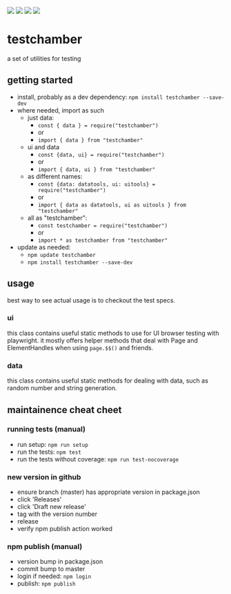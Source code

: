 <a href="https://github.com/iamboobert/testchamber/actions/workflows/node.js.yml"><img src="https://img.shields.io/nycrc/iamboobert/testchamber?label=coverage" /></a>
<a href="https://github.com/iamboobert/testchamber/actions/workflows/node.js.yml"><img src="https://img.shields.io/github/actions/workflow/status/iamboobert/testchamber/node.js.yml" /></a>
<a href="https://github.com/iamboobert/testchamber/actions/workflows/npm-publish.yml"><img src="https://img.shields.io/github/actions/workflow/status/iamboobert/testchamber/npm-publish.yml?label=publish" /></a>
<a href="https://www.npmjs.com/package/testchamber"><img src="https://img.shields.io/npm/v/testchamber?cacheSeconds=1" /></a>

# testchamber
a set of utilities for testing

## getting started
- install, probably as a dev dependency: `npm install testchamber --save-dev`
- where needed, import as such
  - just data: 
    - `const { data } = require("testchamber")` 
    - or 
    - `import { data } from "testchamber"`
  - ui and data
    - `const {data, ui} = require("testchamber")` 
    - or 
    - `import { data, ui } from "testchamber"`
  - as different names: 
    - `const {data: datatools, ui: uitools} = require("testchamber")` 
    - or 
    - `import { data as datatools, ui as uitools } from "testchamber"`
  - all as "testchamber":
    - `const testchamber = require("testchamber")` 
    - or 
    - `import * as testchamber from "testchamber"`
- update as needed:
  - `npm update testchamber`
  - `npm install testchamber --save-dev`  

## usage
best way to see actual usage is to checkout the test specs.
### ui
this class contains useful static methods to use for UI browser testing with playwright. it mostly offers helper methods that deal with Page and ElementHandles when using `page.$$()` and friends.

### data
this class contains useful static methods for dealing with data, such as random number and string generation.

## maintainence cheat cheet

### running tests (manual)
- run setup: `npm run setup`
- run the tests: `npm test`
- run the tests without coverage: `npm run test-nocoverage`

### new version in github
- ensure branch (master) has appropriate version in package.json
- click 'Releases' 
- click 'Draft new release'
- tag with the version number
- release
- verify npm publish action worked

### npm publish (manual)
- version bump in package.json
- commit bump to master
- login if needed: `npm login`
- publish: `npm publish`
